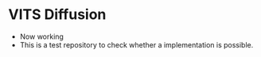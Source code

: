 # VITS Diffusion
* Now working
* This is a test repository to check whether a implementation is possible.
